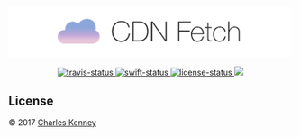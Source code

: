 <p align="center">
  <img src="Assets/banner.png" alt="banner">
</p>

<p align="center">
  <a href="https://travis-ci.org/Charliekenney23/cdn-fetch">
    <img src="https://img.shields.io/travis/charliekenney23/cdn-fetch.svg" alt="travis-status">
  </a>
  <a href="#swift4">
    <img src="https://img.shields.io/badge/swift-4-orange.svg" alt="swift-status">
  </a>
  <a href="https://github.com/Charliekenney23/cdn-fetch/blob/master/LICENSE">
    <img src="https://img.shields.io/badge/license-MIT-blue.svg" alt="license-status">
  </a>
  <a href="https://github.com/Charliekenney23/cdn-fetch/releases">
    <img src="https://img.shields.io/badge/latest-0%2E0%2E0-green.svg">
  </a>
</p>

<h2>License</h2>
<p>
  &copy; 2017 <a href="https://github.com/charliekenney23">Charles Kenney</a>
</p>
